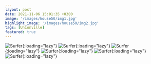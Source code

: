 ```yaml
---
layout: post
date: 2021-11-06 15:01:35 +0300
image: '/images/house50/img1.jpg'
highlight_image: '/images/house50/img2.jpg'
tags: [Unionville]
featured: true
---
```


![Surfer]({{site.baseurl}}/images/house50/img3.jpg){:loading="lazy"}
![Surfer]({{site.baseurl}}/images/house50/img4.jpg){:loading="lazy"}
![Surfer]({{site.baseurl}}/images/house50/img5.jpg){:loading="lazy"}
![Surfer]({{site.baseurl}}/images/house50/img6.jpg){:loading="lazy"}
![Surfer]({{site.baseurl}}/images/house50/img7.jpg){:loading="lazy"}
![Surfer]({{site.baseurl}}/images/house50/img8.jpg){:loading="lazy"} 